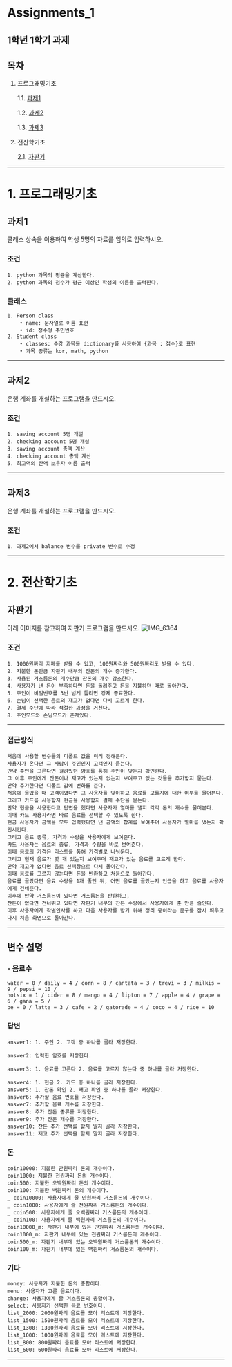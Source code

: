 # Assignments_1
1학년 1학기 과제
---

## 목차
1. 프로그래밍기초

    1.1. [과제1](#과제1)
    
    1.2. [과제2](#과제2)
    
    1.3. [과제3](#과제3)
    
2. 전산학기초

    2.1. [자판기](#자판기)

---

# 1. 프로그래밍기초

## 과제1

클래스 상속을 이용하여 학생 5명의 자료를 임의로 입력하시오.

### 조건
    1. python 과목의 평균을 계산한다.
    2. python 과목의 점수가 평균 이상인 학생의 이름을 출력한다.
### 클래스
    1. Person class
        • name: 문자열로 이름 표현
        • id: 정수형 주민번호
    2. Student class
        • classes: 수강 과목을 dictionary를 사용하여 {과목 : 점수}로 표현
        • 과목 종류는 kor, math, python
    
---
    
## 과제2

은행 계좌를 개설하는 프로그램을 만드시오.

### 조건
    1. saving account 5명 개설
    2. checking account 5명 개설
    3. saving account 총액 계산
    4. checking account 총액 계산
    5. 최고액의 잔액 보유자 이름 출력
    
---
    
## 과제3

은행 계좌를 개설하는 프로그램을 만드시오.

### 조건
    1. 과제2에서 balance 변수를 private 변수로 수정

     
---

# 2. 전산학기초

## 자판기

아래 이미지를 참고하여 자판기 프로그램을 만드시오.
![IMG_6364](https://user-images.githubusercontent.com/80446951/187058489-44368217-663f-404d-a897-5fe9e4b33f65.JPG)

### 조건
    1. 1000원짜리 지폐를 받을 수 있고, 100원짜리와 500원짜리도 받을 수 있다.
    2. 지불한 돈만큼 자판기 내부의 잔돈의 개수 증가한다.
    3. 사용된 거스름돈의 개수만큼 잔돈의 개수 감소한다.
    4. 사용자가 낸 돈이 부족하다면 돈을 돌려주고 돈을 지불하던 때로 돌아간다.
    5. 주인이 비밀번호를 3번 넘게 틀리면 강제 종료한다.
    6. 손님이 선택한 음료의 재고가 없다면 다시 고르게 한다.
    7. 결제 수단에 따라 적절한 과정을 거친다.
    8. 주인모드와 손님모드가 존재있다.

---

### 접근방식
```
처음에 사용할 변수들의 디폴트 값을 미리 정해둔다.
사용자가 온다면 그 사람이 주인인지 고객인지 묻는다.
만약 주인을 고른다면 걸려있던 암호를 통해 주인이 맞는지 확인한다.
그 이후 주인에게 잔돈이나 재고가 있는지 없는지 보여주고 없는 것들을 추가할지 묻는다.
만약 추가한다면 디폴트 값에 변화를 준다.
처음에 물었을 때 고객이였다면 그 사용자를 맞이하고 음료를 고를지에 대한 여부를 물어본다.
그리고 카드를 사용할지 현금을 사용할지 결제 수단을 묻는다.
만약 현금을 사용한다고 답변을 했다면 사용자가 얼마를 낼지 각각 돈의 개수를 물어본다.
이때 카드 사용자라면 바로 음료를 선택할 수 있도록 한다.
현금 사용자가 금액을 모두 입력했다면 낸 금액의 합계를 보여주며 사용자가 얼마를 냈는지 확인시킨다.
그리고 음료 종류, 가격과 수량을 사용자에게 보여준다.
카드 사용자는 음료의 종류, 가격과 수량을 바로 보여준다.
이때 음료의 가격은 리스트를 통해 가격별로 나눠둔다.
그리고 현재 음료가 몇 개 있는지 보여주며 재고가 있는 음료를 고르게 한다.
만약 재고가 없다면 음료 선택창으로 다시 돌아간다.
이때 음료를 고르지 않는다면 돈을 반환하고 처음으로 돌아간다.
음료를 골랐다면 음료 수량을 1개 줄인 뒤, 어떤 음료를 골랐는지 언급을 하고 음료를 사용자에게 건네준다.
이후에 만약 거스름돈이 있다면 거스름돈을 반환하고,
잔돈이 없다면 건너뛰고 있다면 자판기 내부의 잔돈 수량에서 사용자에게 준 만큼 줄인다.
이후 사용자에게 작별인사를 하고 다음 사용자를 받기 위해 정리 중이라는 문구를 잠시 띄우고 다시 처음 화면으로 돌아간다.
```

---

## 변수 설명

### - 음료수
    water = 0 / daily = 4 / corn = 8 / cantata = 3 / trevi = 3 / milkis = 9 / pepsi = 10 /
    hotsix = 1 / cider = 8 / mango = 4 / lipton = 7 / apple = 4 / grape = 6 / gana = 5 /
    be = 0 / latte = 3 / cafe = 2 / gatorade = 4 / coco = 4 / rice = 10

### 답변
    answer1: 1. 주인 2. 고객 중 하나를 골라 저장한다.
    
    answer2: 입력한 암호를 저장한다.
    
    answer3: 1. 음료를 고른다 2. 음료를 고르지 않는다 중 하나를 골라 저장한다.
    
    answer4: 1. 현금 2. 카드 중 하나를 골라 저장한다.
    answer5: 1. 잔돈 확인 2. 재고 확인 중 하나를 골라 저장한다.
    answer6: 추가할 음료 번호를 저장한다.
    answer7: 추가할 음료 개수를 저장한다.
    answer8: 추가 잔돈 종류를 저장한다.
    answer9: 추가 잔돈 개수를 저장한다.
    answer10: 잔돈 추가 선택를 할지 말지 골라 저장한다.
    answer11: 재고 추가 선택을 할지 말지 골라 저장한다.

### 돈
    coin10000: 지불한 만원짜리 돈의 개수이다.
    coin1000: 지불한 천원짜리 돈의 개수이다.
    coin500: 지불한 오백원짜리 돈의 개수이다.
    coin100: 지불한 백원짜리 돈의 개수이다.
    _ coin10000: 사용자에게 줄 만원짜리 거스름돈의 개수이다.
    _ coin1000: 사용자에게 줄 천원짜리 거스름돈의 개수이다.
    _ coin500: 사용자에게 줄 오백원짜리 거스름돈의 개수이다.
    _ coin100: 사용자에게 줄 백원짜리 거스름돈의 개수이다.
    coin10000_m: 자판기 내부에 있는 만원짜리 거스름돈의 개수이다.
    coin1000_m: 자판기 내부에 있는 천원짜리 거스름돈의 개수이다.
    coin500_m: 자판기 내부에 있는 오백원짜리 거스름돈의 개수이다.
    coin100_m: 자판기 내부에 있는 백원짜리 거스름돈의 개수이다.

### 기타
    money: 사용자가 지불한 돈의 총합이다.
    menu: 사용자가 고른 음료이다.
    charge: 사용자에게 줄 거스름돈의 총합이다.
    select: 사용자가 선택한 음료 번호이다.
    list_2000: 2000원짜리 음료를 모아 리스트에 저장한다.
    list_1500: 1500원짜리 음료를 모아 리스트에 저장한다.
    list_1300: 1300원짜리 음료를 모아 리스트에 저장한다.
    list_1000: 1000원짜리 음료를 모아 리스트에 저장한다.
    list_800: 800원짜리 음료를 모아 리스트에 저장한다.
    list_600: 600원짜리 음료를 모아 리스트에 저장한다.

---
